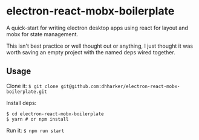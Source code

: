 # electron-react-mobx-boilerplate

A quick-start for writing electron desktop apps using react for layout and mobx for state management.

This isn't best practice or well thought out or anything, I just thought it was worth saving an empty project with the named deps wired together.

## Usage

Clone it:
`$ git clone git@github.com:dhharker/electron-react-mobx-boilerplate.git`

Install deps:
```
$ cd electron-react-mobx-boilerplate
$ yarn # or npm install
```

Run it:
`$ npm run start`
